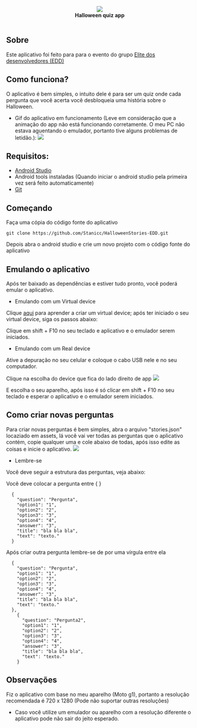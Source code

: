 <div align="center">
  <img src="https://go.hurb.com/wp-content/uploads/2017/10/halloween-tema.jpg"><br>
  <b>Halloween quiz app</b><br><br>
</div>

## Sobre

Este aplicativo foi feito para para o evento do grupo [Elite dos desenvolvedores (EDD)](https://discord.gg/nmv9xb)

## Como funciona?

O aplicativo é bem simples, o intuito dele é para ser um quiz onde cada pergunta que você acerta você desbloqueia uma história sobre o Halloween.

* Gif do aplicativo em funcionamento (Leve em consideração que a animação do app não está funcionando corretamente. O meu PC não estava aguentando o emulador, portanto tive alguns problemas de letidão.):
<img src="https://media.giphy.com/media/U2GHN25FiYovjfjuoT/giphy.gif"><br>

## Requisitos:

* [Android Studio](https://developer.android.com/studio/install?hl=pt-br)
* Android tools instaladas (Quando iniciar o android studio pela primeira vez será feito automaticamente)
* [Git](https://git-scm.com/downloads)

## Começando

Faça uma cópia do código fonte do aplicativo

```
git clone https://github.com/Stanicc/HalloweenStories-EDD.git
```

Depois abra o android studio e crie um novo projeto com o código fonte do aplicativo

## Emulando o aplicativo

Após ter baixado as dependências e estiver tudo pronto, você poderá emular o aplicativo.

* Emulando com um Virtual device

Clique [aqui](https://developer.android.com/studio/run/managing-avds.html?hl=pt-br) para aprender a criar um virtual device;
após ter iniciado o seu virtual device, siga os passos abaixo:

Clique em shift + F10 no seu teclado e aplicativo e o emulador serem iniciados.

* Emulando com um Real device

Ative a depuração no seu celular e coloque o cabo USB nele e no seu computador.

Clique na escolha do device que fica do lado direito de app
<img src="https://i.imgur.com/LGM3h3U.png"><br>

E escolha o seu aparelho, após isso é só clicar em shift + F10 no seu teclado e esperar o aplicativo e o emulador serem iniciados.

## Como criar novas perguntas

Para criar novas perguntas é bem simples, abra o arquivo "stories.json" locaziado em assets, lá você vai ver todas as perguntas que o aplicativo contém, copie qualquer uma e cole abaixo de todas, após isso edite as coisas e inicie o aplicativo.
<img src="https://i.imgur.com/YkvfDss.png"><br>

* Lembre-se

Você deve seguir a estrutura das perguntas, veja abaixo:

Você deve colocar a pergunta entre {  }
```
  {
    "question": "Pergunta",
    "option1": "1",
    "option2": "2",
    "option3": "3",
    "option4": "4",
    "ansower": "3",
    "title": "bla bla bla",
    "text": "texto."
  }
```

Após criar outra pergunta lembre-se de por uma vírgula entre ela
```
  {
    "question": "Pergunta",
    "option1": "1",
    "option2": "2",
    "option3": "3",
    "option4": "4",
    "ansower": "3",
    "title": "bla bla bla",
    "text": "texto."
  },
    {
      "question": "Pergunta2",
      "option1": "1",
      "option2": "2",
      "option3": "3",
      "option4": "4",
      "ansower": "3",
      "title": "bla bla bla",
      "text": "texto."
    }
```

## Observações

Fiz o aplicativo com base no meu aparelho (Moto g1), portanto a resolução recomendada é 720 x 1280 (Pode não suportar outras resoluções)

* Caso você utilize um emulador ou aparelho com a resolução diferente o aplicativo pode não sair do jeito esperado.
